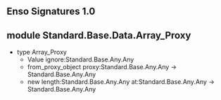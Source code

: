 ## Enso Signatures 1.0
## module Standard.Base.Data.Array_Proxy
- type Array_Proxy
    - Value ignore:Standard.Base.Any.Any
    - from_proxy_object proxy:Standard.Base.Any.Any -> Standard.Base.Any.Any
    - new length:Standard.Base.Any.Any at:Standard.Base.Any.Any -> Standard.Base.Any.Any
